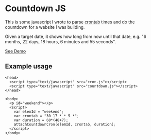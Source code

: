 # Countdown JS

This is some javascript I wrote to parse [crontab](https://en.wikipedia.org/wiki/Cron) times and do the countdown for a website I was building.

Given a target date, it shows how long from now until that date, e.g. "6 months, 22 days, 18 hours, 6 minutes and 55 seconds".

[See Demo](http://alexandercurtis.github.io/countdown/index.html)

## Example usage

    <head>
      <script type="text/javascript" src="cron.js"></script>
      <script type="text/javascript" src="countdown.js"></script>
    </head>
    
    <body>
      <p id="weekend"></p>
      <script>
	    var elemId = "weekend";
	    var crontab = "30 17 * * 5 *";
	    var duration = 60*(48+7);
        attachCountdownCron(elemId, crontab, duration);
      </script>
    </body>
  

